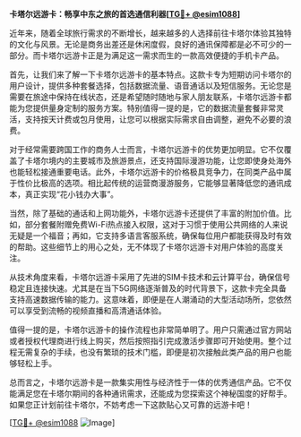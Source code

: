 **卡塔尔远游卡：畅享中东之旅的首选通信利器[[TG💪+ @esim1088](https://t.me/s/esim1088)]**

近年来，随着全球旅行需求的不断增长，越来越多的人选择前往卡塔尔体验其独特的文化与风景。无论是商务出差还是休闲度假，良好的通讯保障都是必不可少的一部分。而卡塔尔远游卡正是为满足这一需求而生的一款高效便捷的手机卡产品。

首先，让我们来了解一下卡塔尔远游卡的基本特点。这款卡专为短期访问卡塔尔的用户设计，提供多种套餐选择，包括数据流量、语音通话以及短信服务。无论您是需要在旅途中保持在线状态，还是希望随时随地与家人朋友联系，卡塔尔远游卡都能为您提供量身定制的服务方案。特别值得一提的是，它的数据流量套餐非常灵活，支持按天计费或包月使用，让您可以根据实际需求自由调整，避免不必要的浪费。

对于经常需要跨国工作的商务人士而言，卡塔尔远游卡的优势更加明显。它不仅覆盖了卡塔尔境内的主要城市及旅游景点，还支持国际漫游功能，让您即使身处海外也能轻松接通重要电话。此外，卡塔尔远游卡的价格极具竞争力，在同类产品中属于性价比极高的选项。相比起传统的运营商漫游服务，它能够显著降低您的通讯成本，真正实现“花小钱办大事”。

当然，除了基础的通话和上网功能外，卡塔尔远游卡还提供了丰富的附加价值。比如，部分套餐附赠免费Wi-Fi热点接入权限，这对于习惯于使用公共网络的人来说无疑是一个福音；再如，它支持多语言客服系统，确保每位用户都能获得及时有效的帮助。这些细节上的用心之处，无不体现了卡塔尔远游卡对用户体验的高度关注。

从技术角度来看，卡塔尔远游卡采用了先进的SIM卡技术和云计算平台，确保信号稳定且连接快速。尤其是在当下5G网络逐渐普及的时代背景下，这款卡完全具备支持高速数据传输的能力。这意味着，即便是在人潮涌动的大型活动场所，您依然可以享受到流畅的视频直播和高清通话体验。

值得一提的是，卡塔尔远游卡的操作流程也非常简单明了。用户只需通过官方网站或者授权代理商进行线上购买，然后按照指引完成激活步骤即可开始使用。整个过程无需复杂的手续，也没有繁琐的技术门槛，即便是初次接触此类产品的用户也能够轻松上手。

总而言之，卡塔尔远游卡是一款集实用性与经济性于一体的优秀通信产品。它不仅能满足您在卡塔尔期间的各种通讯需求，还能成为您探索这个神秘国度的好帮手。如果您正计划前往卡塔尔，不妨考虑一下这款贴心又可靠的远游卡吧！

[[TG💪+ @esim1088](https://t.me/s/esim1088) ![Image](https://i.postimg.cc/4NQfJmqS/Snipaste-2025-05-13-00-14-12.png)]